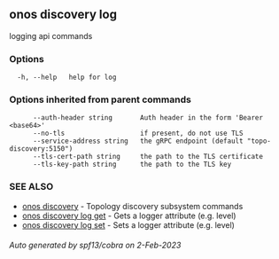 <!--
SPDX-FileCopyrightText: 2019-present Open Networking Foundation <info@opennetworking.org>

SPDX-License-Identifier: Apache-2.0
-->

## onos discovery log

logging api commands

### Options

```
  -h, --help   help for log
```

### Options inherited from parent commands

```
      --auth-header string       Auth header in the form 'Bearer <base64>'
      --no-tls                   if present, do not use TLS
      --service-address string   the gRPC endpoint (default "topo-discovery:5150")
      --tls-cert-path string     the path to the TLS certificate
      --tls-key-path string      the path to the TLS key
```

### SEE ALSO

* [onos discovery](onos_discovery.md)	 - Topology discovery subsystem commands
* [onos discovery log get](onos_discovery_log_get.md)	 - Gets a logger attribute (e.g. level)
* [onos discovery log set](onos_discovery_log_set.md)	 - Sets a logger attribute (e.g. level)

###### Auto generated by spf13/cobra on 2-Feb-2023
